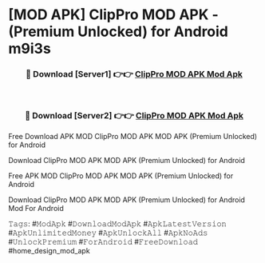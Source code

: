 # [MOD APK] ClipPro MOD APK - (Premium Unlocked) for Android m9i3s



<div align="center">
<h3>🔴 Download [Server1] 👉👉 <a href="https://momento.my/?title=ClipPro_MOD_APK">ClipPro MOD APK Mod Apk</a></h3><br>

<h3>🔴 Download [Server2] 👉👉 <a href="https://momento.my/?title=ClipPro_MOD_APK">ClipPro MOD APK Mod Apk</a></h3>
</div>



Free Download APK MOD ClipPro MOD APK MOD APK (Premium Unlocked) for Android

Download ClipPro MOD APK MOD APK (Premium Unlocked) for Android

Free APK MOD ClipPro MOD APK MOD APK (Premium Unlocked) for Android

Download ClipPro MOD APK MOD APK (Premium Unlocked) for Android Mod For Android

𝚃𝚊𝚐𝚜: #𝙼𝚘𝚍𝙰𝚙𝚔 #𝙳𝚘𝚠𝚗𝚕𝚘𝚊𝚍𝙼𝚘𝚍𝙰𝚙𝚔 #𝙰𝚙𝚔𝙻𝚊𝚝𝚎𝚜𝚝𝚅𝚎𝚛𝚜𝚒𝚘𝚗 #𝙰𝚙𝚔𝚄𝚗𝚕𝚒𝚖𝚒𝚝𝚎𝚍𝙼𝚘𝚗𝚎𝚢 #𝙰𝚙𝚔𝚄𝚗𝚕𝚘𝚌𝚔𝙰𝚕𝚕 #𝙰𝚙𝚔𝙽𝚘𝙰𝚍𝚜 #𝚄𝚗𝚕𝚘𝚌𝚔𝙿𝚛𝚎𝚖𝚒𝚞𝚖 #𝙵𝚘𝚛𝙰𝚗𝚍𝚛𝚘𝚒𝚍 #𝙵𝚛𝚎𝚎𝙳𝚘𝚠𝚗𝚕𝚘𝚊𝚍 #home_design_mod_apk
